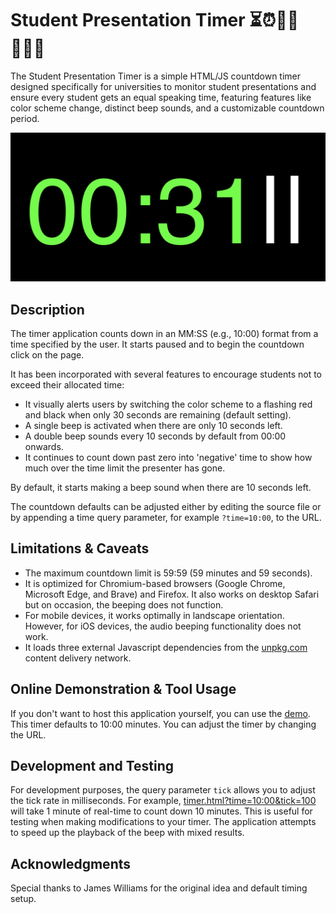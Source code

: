 # Student Presentation Timer ⏳⏰🏃‍♂️🏃🏻‍♀️

The Student Presentation Timer is a simple HTML/JS countdown timer designed specifically for universities to monitor student presentations and ensure every student gets an equal speaking time, featuring features like color scheme change, distinct beep sounds, and a customizable countdown period.

![Image of timer paused at 00:31](https://raw.githubusercontent.com/newzealandpaul/StudentPresentationTimer/cd92a4c55258a6c67830f1877631edae9e22df77/screenshots/paused.png)

## Description

The timer application counts down in an MM:SS (e.g., 10:00) format from a time specified by the user. It starts paused and to begin the countdown click on the page.

It has been incorporated with several features to encourage students not to exceed their allocated time:

- It visually alerts users by switching the color scheme to a flashing red and black when only 30 seconds are remaining (default setting).
- A single beep is activated when there are only 10 seconds left.
- A double beep sounds every 10 seconds by default from 00:00 onwards.
- It continues to count down past zero into 'negative' time to show how much over the time limit the presenter has gone.

By default, it starts making a beep sound when there are 10 seconds left.

The countdown defaults can be adjusted either by editing the source file or by appending a time query parameter, for example  `?time=10:00`, to the URL.

## Limitations & Caveats 

- The maximum countdown limit is 59:59 (59 minutes and 59 seconds).
- It is optimized for Chromium-based browsers (Google Chrome, Microsoft Edge, and Brave) and Firefox. It also works on desktop Safari but on occasion, the beeping does not function.
- For mobile devices, it works optimally in landscape orientation. However, for iOS devices, the audio beeping functionality does not work.
- It loads three external Javascript dependencies from the [unpkg.com](https://unpkg.com) content delivery network.

## Online Demonstration & Tool Usage

If you don't want to host this application yourself, you can use the [demo](https://steady-wisp-fe3562.netlify.app/timer.html?time=10:00). This timer defaults to 10:00 minutes. You can adjust the timer by changing the URL.

## Development and Testing

For development purposes, the query parameter `tick` allows you to adjust the tick rate in milliseconds. For example, [timer.html?time=10:00&tick=100](https://steady-wisp-fe3562.netlify.app/timer.html?time=10:00&tick=100) will take 1 minute of real-time to count down 10 minutes. This is useful for testing when making modifications to your timer. The application attempts to speed up the playback of the beep with mixed results.

## Acknowledgments

Special thanks to James Williams for the original idea and default timing setup.